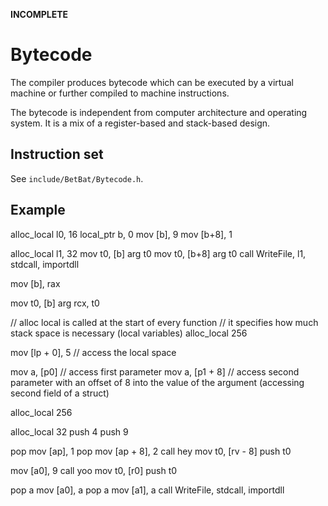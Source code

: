 **INCOMPLETE**

# Bytecode
The compiler produces bytecode which can be executed by a virtual machine or further compiled to machine instructions.

The bytecode is independent from computer architecture and operating system. It is a mix of a register-based and stack-based design.

## Instruction set
See `include/BetBat/Bytecode.h`.


## Example
alloc_local l0, 16
local_ptr b, 0
mov [b], 9
mov [b+8], 1

alloc_local l1, 32
mov t0, [b]
arg t0
mov t0, [b+8]
arg t0
call WriteFile, l1, stdcall, importdll

mov [b], rax

mov t0, [b]
arg rcx, t0




// alloc local is called at the start of every function
// it specifies how much stack space is necessary (local variables)
alloc_local 256

mov [lp + 0], 5 // access the local space

<!-- param a, 0, size // access first argument
param a, 1, size // access second argument
param_ptr a, 1, disp // get pointer to second argument -->
    
mov a, [p0] // access first parameter
mov a, [p1 + 8] // access second parameter with an offset of 8 into the value of the argument (accessing second field of a struct)


alloc_local 256

alloc_local 32
push 4
push 9

pop
mov [ap], 1
pop
mov [ap + 8], 2
call hey
mov t0, [rv - 8]
push t0

mov [a0], 9
call yoo
mov t0, [r0]
push t0

pop a
mov [a0], a
pop a
mov [a1], a
call WriteFile, stdcall, importdll


